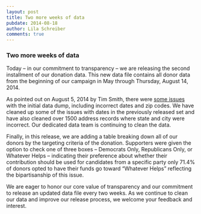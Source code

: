 ```yaml
---
layout: post
title: Two more weeks of data
pubdate: 2014-08-18
author: Lila Schreiber
comments: true
---
```


### Two more weeks of data

Today &ndash; in our commitment to transparency &ndash; we are releasing the second installment of our donation data. This new data file contains all donor data from the beginning of our campaign in May through Thursday, August 14, 2014.

As pointed out on August 5, 2014 by Tim Smith, there were [some issues](http://rpubs.com/tdsmith/maydaycleanup) with the initial data dump, including incorrect dates and zip codes. We have cleaned up some of the issues with dates in the previously released set and have also cleaned over 1500 address records where state and city were incorrect. Our dedicated data team is continuing to clean the data.

Finally, in this release, we are adding a table breaking down all of our donors by the targeting criteria of the donation. Supporters were given the option to check one of three boxes &ndash; Democrats Only, Republicans Only, or Whatever Helps &ndash; indicating their preference about whether their contribution should be used for candidates from a specific party only 71.4% of donors opted to have their funds go toward “Whatever Helps” reflecting the bipartisanship of this issue.

We are eager to honor our core value of transparency and our commitment to release an updated data file every two weeks. As we continue to clean our data and improve our release process, we welcome your feedback and interest.